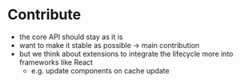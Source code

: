 # Contribute

- the core API should stay as it is
- want to make it stable as possible -> main contribution
- but we think about extensions to integrate the lifecycle more into frameworks like React
    - e.g. update components on cache update
